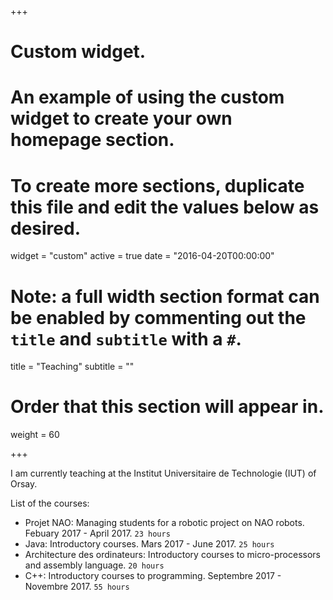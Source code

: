 +++
# Custom widget.
# An example of using the custom widget to create your own homepage section.
# To create more sections, duplicate this file and edit the values below as desired.
widget = "custom"
active = true
date = "2016-04-20T00:00:00"

# Note: a full width section format can be enabled by commenting out the `title` and `subtitle` with a `#`.
title = "Teaching"
subtitle = ""

# Order that this section will appear in.
weight = 60

+++

I am currently teaching at the Institut Universitaire de Technologie (IUT) of Orsay.

List of the courses:
* Projet NAO: Managing students for a robotic project on NAO robots. Febuary 2017 - April 2017. `23 hours`
* Java: Introductory courses. Mars 2017 - June 2017. `25 hours`
* Architecture des ordinateurs: Introductory courses to micro-processors and assembly language. `20 hours`
* C++: Introductory courses to programming. Septembre 2017 - Novembre 2017. `55 hours`
